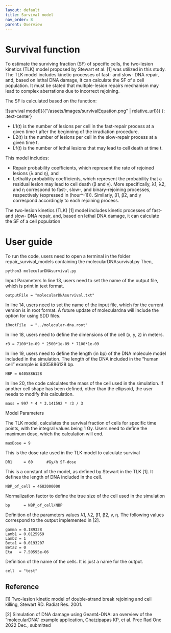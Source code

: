 ```yaml
---
layout: default
title: Survival model
nav_order: 8
parent: Overview
---
```

# Survival function

To estimate the surviving fraction (SF) of specific cells, the two-lesion kinetics (TLK) model proposed by Stewart et al. [1] was utilized in this study.
The TLK model includes kinetic processes of fast- and slow- DNA repair, and, based on lethal DNA damage, it can calculate the SF of a cell population.
It must be stated that multiple-lesion repairs mechanism may lead to complex aberrations due to incorrect rejoining.

The SF is calculated based on the function:

![survival model]({{"/assets/images/survivalEquation.png" | relative_url}})
{: .text-center}

- L1(t) is the number of lesions per cell in the fast-repair process at a given time t after the beginning of the irradiation procedure.
- L2(t) is the number of lesions per cell in the slow-repair process at a given time t.
- Lf(t) is the number of lethal lesions that may lead to cell death at time t.

This model includes:
- Repair probability coefficients, which represent the rate of rejoined lesions (λ and η), and
- Lethality probability coefficients, which represent the probability that a residual lesion may lead to cell death (β and γ).
  More specifically, λ1, λ2, and η correspond to fast-, slow-, and binary-rejoining processes, respectively (expressed in \(hour^-1)\)). Similarly, β1, β2, and γ correspond accordingly to each rejoining process.

The two-lesion kinetics (TLK) [1] model includes kinetic processes of fast- and slow- DNA repair, and, based on lethal DNA damage, it can calculate the SF of a cell population

# User guide
To run the code, users need to open a terminal in the folder repair_survival_models containing the molecularDNAsurvival.py
Then,
```
python3 molecularDNAsurvival.py
```

Input Parameters
In line 13, users need to set the name of the output file, which is print in text format.
```
outputFile = "molecularDNAsurvival.txt"
```
In line 14, users need to set the name of the input file, which for the current version is in root format. A future update of moleculardna will include the option for using SDD files.
```
iRootFile  = "../molecular-dna.root"
```
In line 18, users need to define the dimensions of the cell (x, y, z) in meters.
```
r3 = 7100*1e-09 * 2500*1e-09 * 7100*1e-09
```
In line 19, users need to define the length (in bp) of the DNA molecule model included in the simulation. The length of the DNA included in the “human cell” example is 6405886128 bp.
```
NBP = 6405886128
```
In line 20, the code calculates the mass of the cell used in the simulation. If another cell shape has been defined, other than the ellipsoid, the user needs to modify this calculation.
```
mass = 997 * 4 * 3.141592 * r3 / 3
```

Model Parameters

The TLK model, calculates the survival fraction of cells for specific time points, with the integral values being 1 Gy. Users need to define the maximum dose, which the calculation will end.
```
maxDose = 9
```
This is the dose rate used in the TLK model to calculate survival
```
DR1     = 60      #Gy/h SF-dose
```
This is a constant of the model, as defined by Stewart in the TLK [1]. It defines the length of DNA included in the cell.
```
NBP_of_cell = 4682000000   
```
Normalization factor to define the true size of the cell used in the simulation
```
bp      = NBP_of_cell/NBP  
```      
Definition of the parameters values λ1, λ2, β1, β2, γ, η. The following values correspond to the output implemented in [2].
```
gamma = 0.189328
Lamb1 = 0.0125959
Lamb2 = 1
Beta1 = 0.0193207   
Beta2 = 0
Eta   = 7.50595e-06
```
Definition of the name of the cells. It is just a name for the output.
```
cell  = "test"
```

## Reference
[1] Two-lesion kinetic model of double-strand break rejoining and cell killing, Stewart RD. Radiat Res. 2001.

[2] Simulation of DNA damage using Geant4-DNA: an overview of the “molecularDNA” example application, Chatzipapas KP, et al. Prec Rad Onc 2022 Dec., submitted
